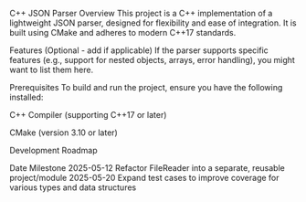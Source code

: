 C++ JSON Parser
Overview
This project is a C++ implementation of a lightweight JSON parser, designed for flexibility and ease of integration. It is built using CMake and adheres to modern C++17 standards.

Features (Optional - add if applicable)
If the parser supports specific features (e.g., support for nested objects, arrays, error handling), you might want to list them here.

Prerequisites
To build and run the project, ensure you have the following installed:

C++ Compiler (supporting C++17 or later)

CMake (version 3.10 or later)

Development Roadmap

Date	Milestone
2025-05-12	Refactor FileReader into a separate, reusable project/module
2025-05-20	Expand test cases to improve coverage for various types and data structures
